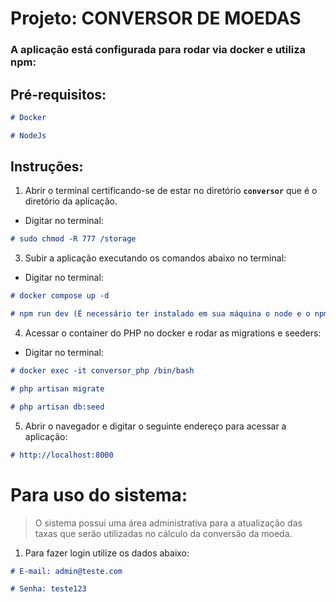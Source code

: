 # Projeto: CONVERSOR DE MOEDAS

### A aplicação está configurada para rodar via docker e utiliza npm:

## Pré-requisitos:

```markdown
# Docker

# NodeJs
```

## Instruções:

1. Abrir o terminal certificando-se de estar no diretório **`conversor`** que é o diretório da aplicação.

-   Digitar no terminal:

```markdown
# sudo chmod -R 777 /storage
```

3. Subir a aplicação executando os comandos abaixo no terminal:

-   Digitar no terminal:

```markdown
# docker compose up -d

# npm run dev (É necessário ter instalado em sua máquina o node e o npm).
```

4. Acessar o container do PHP no docker e rodar as migrations e seeders:

-   Digitar no terminal:

```markdown
# docker exec -it conversor_php /bin/bash

# php artisan migrate

# php artisan db:seed
```

5. Abrir o navegador e digitar o seguinte endereço para acessar a aplicação:

```markdown
# http://localhost:8000
```

# Para uso do sistema:

> O sistema possui uma área administrativa para a atualização das taxas que serão utilizadas no cálculo da conversão da moeda.

1. Para fazer login utilize os dados abaixo:

```markdown
# E-mail: admin@teste.com

# Senha: teste123
```
